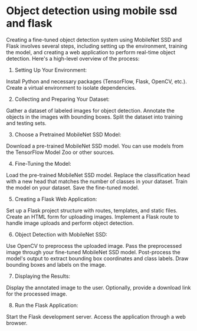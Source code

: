 # Object detection using mobile ssd and flask
 
Creating a fine-tuned object detection system using MobileNet SSD and Flask involves several steps, including setting up the environment, training the model, and creating a web application to perform real-time object detection. Here's a high-level overview of the process:

1. Setting Up Your Environment:

Install Python and necessary packages (TensorFlow, Flask, OpenCV, etc.).
Create a virtual environment to isolate dependencies.

2. Collecting and Preparing Your Dataset:

Gather a dataset of labeled images for object detection.
Annotate the objects in the images with bounding boxes.
Split the dataset into training and testing sets.

3. Choose a Pretrained MobileNet SSD Model:

Download a pre-trained MobileNet SSD model. You can use models from the TensorFlow Model Zoo or other sources.

4. Fine-Tuning the Model:

Load the pre-trained MobileNet SSD model.
Replace the classification head with a new head that matches the number of classes in your dataset.
Train the model on your dataset.
Save the fine-tuned model.

5. Creating a Flask Web Application:

Set up a Flask project structure with routes, templates, and static files.
Create an HTML form for uploading images.
Implement a Flask route to handle image uploads and perform object detection.

6. Object Detection with MobileNet SSD:

Use OpenCV to preprocess the uploaded image.
Pass the preprocessed image through your fine-tuned MobileNet SSD model.
Post-process the model's output to extract bounding box coordinates and class labels.
Draw bounding boxes and labels on the image.

7. Displaying the Results:

Display the annotated image to the user.
Optionally, provide a download link for the processed image.

8. Run the Flask Application:

Start the Flask development server.
Access the application through a web browser.